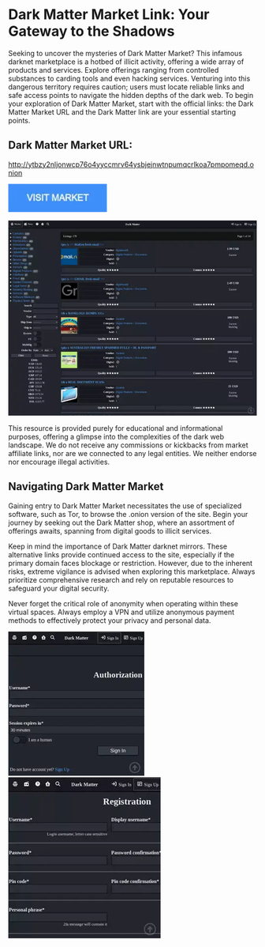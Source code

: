# Dark Matter Market Link: Your Gateway to the Shadows

Seeking to uncover the mysteries of Dark Matter Market? This infamous darknet marketplace is a hotbed of illicit activity, offering a wide array of products and services. Explore offerings ranging from controlled substances to carding tools and even hacking services. Venturing into this dangerous territory requires caution; users must locate reliable links and safe access points to navigate the hidden depths of the dark web. To begin your exploration of Dark Matter Market, start with the official links: the Dark Matter Market URL and the Dark Matter link are your essential starting points.

## Dark Matter Market URL:

http://ytbzy2nljonwcp76o4yyccmrv64ysbjejnwtnpumqcrlkoa7pmpomeqd.onion

[<img src="/illustrations/area.webp" width="200">](http://ytbzy2nljonwcp76o4yyccmrv64ysbjejnwtnpumqcrlkoa7pmpomeqd.onion)

<a href="http://ytbzy2nljonwcp76o4yyccmrv64ysbjejnwtnpumqcrlkoa7pmpomeqd.onion"><img src="/illustrations/pane.webp" alt="image" style="max-width: 100%;"><a>

This resource is provided purely for educational and informational purposes, offering a glimpse into the complexities of the dark web landscape. We do not receive any commissions or kickbacks from market affiliate links, nor are we connected to any legal entities. We neither endorse nor encourage illegal activities.

## Navigating Dark Matter Market

Gaining entry to Dark Matter Market necessitates the use of specialized software, such as Tor, to browse the .onion version of the site. Begin your journey by seeking out the Dark Matter shop, where an assortment of offerings awaits, spanning from digital goods to illicit services.

Keep in mind the importance of Dark Matter darknet mirrors. These alternative links provide continued access to the site, especially if the primary domain faces blockage or restriction. However, due to the inherent risks, extreme vigilance is advised when exploring this marketplace. Always prioritize comprehensive research and rely on reputable resources to safeguard your digital security.

Never forget the critical role of anonymity when operating within these virtual spaces. Always employ a VPN and utilize anonymous payment methods to effectively protect your privacy and personal data.

<a href="http://ytbzy2nljonwcp76o4yyccmrv64ysbjejnwtnpumqcrlkoa7pmpomeqd.onion"><img src="/illustrations/idle.webp" alt="image" style="max-width: 100%;"><a>  <a href="http://ytbzy2nljonwcp76o4yyccmrv64ysbjejnwtnpumqcrlkoa7pmpomeqd.onion"><img src="/illustrations/shell.webp" alt="image" style="max-width: 100%;"><a>